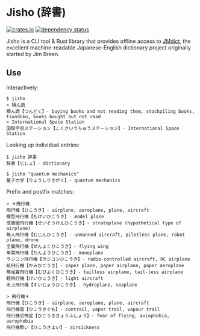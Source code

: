 # Jisho (辞書)

[![crates.io](https://img.shields.io/crates/v/jisho.svg)](https://crates.io/crates/jisho)
[![dependency status](https://deps.rs/repo/github/eagleflo/jisho/status.svg)](https://deps.rs/repo/github/eagleflo/jisho)

Jisho is a CLI tool & Rust library that provides offline access to [JMdict][],
the excellent machine-readable Japanese-English dictionary project originally
started by Jim Breen.

## Use

Interactively:

``` shell
$ jisho
> 積ん読
積ん読【つんどく】- buying books and not reading them, stockpiling books, tsundoku, books bought but not read
> International Space Station
国際宇宙ステーション【こくさいうちゅうステーション】- International Space Station
```

Looking up individual entries:

```shell
$ jisho 辞書
辞書【じしょ】- dictionary

$ jisho "quantum mechanics"
量子力学【りょうしりきがく】- quantum mechanics
```

Prefix and postfix matches:

```shell
> ＊飛行機
飛行機【ひこうき】- airplane, aeroplane, plane, aircraft
模型飛行機【もけいひこうき】- model plane
成層圏飛行機【せいそうけんひこうき】- stratoplane (hypothetical type of airplane)
無人飛行機【むじんひこうき】- unmanned aircraft, pilotless plane, robot plane, drone
全翼飛行機【ぜんよくひこうき】- flying wing
単葉飛行機【たんようひこうき】- monoplane
ラジコン飛行機【ラジコンひこうき】- radio-controlled aircraft, RC airplane
紙飛行機【かみひこうき】- paper plane, paper airplane, paper aeroplane
無尾翼飛行機【むびよくひこうき】- tailless airplane, tail-less airplane
軽飛行機【けいひこうき】- light aircraft
水上飛行機【すいじょうひこうき】- hydroplane, seaplane

> 飛行機＊
飛行機【ひこうき】- airplane, aeroplane, plane, aircraft
飛行機雲【ひこうきぐも】- contrail, vapor trail, vapour trail
飛行機恐怖症【ひこうききょうふしょう】- fear of flying, aviophobia, aerophobia
飛行機酔い【ひこうきよい】- airsickness
```

[JMdict]: http://www.edrdg.org/wiki/index.php/JMdict-EDICT_Dictionary_Project
